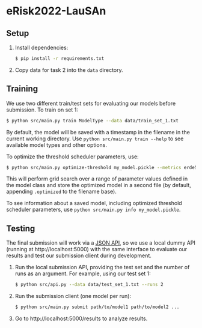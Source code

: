 # eRisk2022-LauSAn

## Setup

1. Install dependencies:
   ```bash
   $ pip install -r requirements.txt
   ```
1. Copy data for task 2 into the `data` directory.

## Training

We use two different train/test sets for evaluating our models before submission. To train on set 1:

```bash
$ python src/main.py train ModelType --data data/train_set_1.txt
```

By default, the model will be saved with a timestamp in the filename in the current working directory. Use `python src/main.py train --help` to see available model types and other options.

To optimize the threshold scheduler parameters, use:

```bash
$ python src/main.py optimize-threshold my_model.pickle --metrics erde5 erde50 latency-f1 --data data/train_set_1.txt
```

This will perform grid search over a range of parameter values defined in the model class and store the optimized model in a second file (by default, appending `.optimized` to the filename base).

To see information about a saved model, including optimized threshold scheduler parameters, use `python src/main.py info my_model.pickle`.

## Testing

The final submission will work via a [JSON API](https://erisk.irlab.org/server.html), so we use a local dummy API (running at http://localhost:5000) with the same interface to evaluate our results and test our submission client during development.

1. Run the local submission API, providing the test set and the number of runs as an argument. For example, using our test set 1:
   ```bash
   $ python src/api.py --data data/test_set_1.txt --runs 2
   ```
1. Run the submission client (one model per run):
   ```bash
   $ python src/main.py submit path/to/model1 path/to/model2 ...
   ```
1. Go to http://localhost:5000/results to analyze results.
